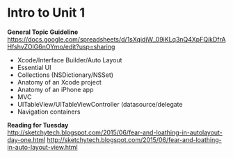 # Intro to Unit 1

**General Topic Guideline**
https://docs.google.com/spreadsheets/d/1sXqidjW_09iKLq3nQ4XpFQikDfrAHfshvZOlG6nOYmo/edit?usp=sharing

* Xcode/Interface Builder/Auto Layout
* Essential UI
* Collections (NSDictionary/NSSet)
* Anatomy of an Xcode project
* Anatomy of an iPhone app
* MVC
* UITableView/UITableViewController (datasource/delegate
* Navigation containers


**Reading for Tuesday**  
http://sketchytech.blogspot.com/2015/06/fear-and-loathing-in-autolayout-day-one.html
http://sketchytech.blogspot.com/2015/06/fear-and-loathing-in-auto-layout-view.html

